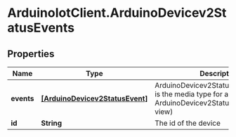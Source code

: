 # ArduinoIotClient.ArduinoDevicev2StatusEvents

## Properties

Name | Type | Description | Notes
------------ | ------------- | ------------- | -------------
**events** | [**[ArduinoDevicev2StatusEvent]**](ArduinoDevicev2StatusEvent.md) | ArduinoDevicev2StatusEventCollection is the media type for an array of ArduinoDevicev2StatusEvent (default view) | 
**id** | **String** | The id of the device | 


